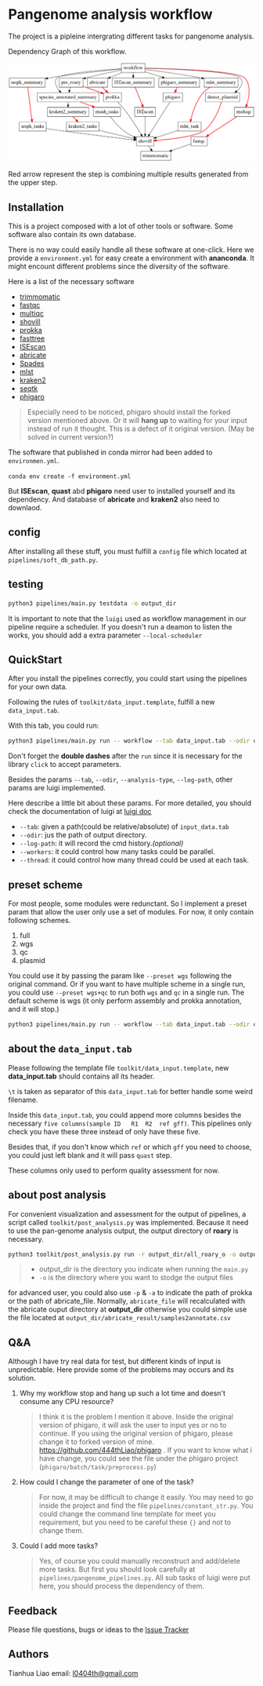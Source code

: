 # Pangenome analysis workflow

The project is a pipleine intergrating different tasks for pangenome analysis.

Dependency Graph of this workflow.

![pipelines dependency overview](./pipelines.png)

Red arrow represent the step is combining multiple results generated from the upper step.

## Installation

This is a project composed with a lot of other tools or software. Some software also contain its own database.

There is no way could easily handle all these software at one-click.
Here we provide a `environment.yml` for easy create a environment with **ananconda**. It might encount different problems since the diversity of the software.

Here is a list of the necessary software

* [trimmomatic](http://www.usadellab.org/cms/index.php?page=trimmomatic)
* [fastqc](https://github.com/s-andrews/FastQC)
* [multiqc](https://github.com/ewels/MultiQC)
* [shovill](https://github.com/tseemann/shovill)
* [prokka](https://github.com/tseemann/prokka#installation)
* [fasttree](http://www.microbesonline.org/fasttree/)
* [ISEscan](https://github.com/444thLiao/ISEScan/tree/test)
* [abricate](https://github.com/tseemann/abricate)
* [Spades](http://cab.spbu.ru/software/spades/)
* [mlst](https://github.com/tseemann/mlst)
* [kraken2](https://github.com/DerrickWood/kraken2)
* [seqtk](https://github.com/lh3/seqtk)
* [phigaro](https://github.com/444thLiao/phigaro)

> Especially need to be noticed, phigaro should install the forked version mentioned above. Or it will **hang up** to waiting for your input instead of run it thought. This is a defect of it original version. (May be solved in current version?)

The software that published in conda mirror had been added to `environmen.yml`.

`conda env create -f environment.yml`

But **ISEscan**, **quast** abd **phigaro** need user to installed yourself and its dependency. And database of **abricate** and **kraken2** also need to downlaod.

## config

After installing all these stuff, you must fulfill a `config` file which located at `pipelines/soft_db_path.py`.

## testing

```bash
python3 pipelines/main.py testdata -o output_dir
```

It is important to note that the `luigi` used as workflow management in our pipeline require a scheduler. If you doesn't run a deamon to listen the works, you should add a extra parameter `--local-scheduler`

## QuickStart

After you install the pipelines correctly, you could start using the pipelines for your own data.

Following the rules of `toolkit/data_input.template`, fulfill a new `data_input.tab`.

With this tab, you could run:

```bash
python3 pipelines/main.py run -- workflow --tab data_input.tab --odir output_dir --workers 2 --log-path output_dir/cmd_log.txt
```

Don't forget the **double dashes** after the `run` since it is necessary for the library `click` to accept parameters.

Besides the params `--tab`, `--odir`, `--analysis-type`, `--log-path`, other params are luigi implemented.

Here describe a little bit about these params. For more detailed, you should check the documentation of luigi at [luigi doc](https://luigi.readthedocs.io/en/stable/)

* `--tab`: given a path(could be relative/absolute) of `input_data.tab`
* `--odir`: jus the path of output directory.
* `--log-path`: it will record the cmd history.*(optional)*
* `--workers`: it could control how many tasks could be parallel.
* `--thread`: it could control how many thread could be used at each task.

## preset scheme

For most people, some modules were redunctant. So I implement a preset param that allow the user only use a set of modules.
For now, it only contain following schemes.

1. full
2. wgs
3. qc
4. plasmid


You could use it by passing the param like `--preset wgs` following the original command. Or if you want to have multiple scheme in a single run, you could use `--preset wgs+qc` to run both `wgs` and `qc` in a single run.
The default scheme is wgs (it only perform assembly and prokka annotation, and it will stop.)

```bash
python3 pipelines/main.py run -- workflow --tab data_input.tab --odir output_dir --workers 2 --log-path output_dir/cmd_log.txt --preset wgs --local-scheduler
```

## about the `data_input.tab`

Please following the template file `toolkit/data_input.template`, new **data_input.tab** should contains all its header.

`\t` is taken as separator of this `data_input.tab` for better handle some weird filename.

Inside this `data_input.tab`, you could append more columns besides the necessary `five columns(sample ID	R1	R2  ref gff)`. This pipelines only check you have these three instead of only have these five.

Besides that, if you don't know which `ref` or which `gff` you need to choose, you could just left blank and it will pass `quast` step.

These columns only used to perform quality assessment for now.

## about post analysis

For convenient visualization and assessment for the output of pipelines, a script called `toolkit/post_analysis.py` was implemented. Because it need to use the pan-genome analysis output, the output directory of **roary** is necessary.

```bash
python3 toolkit/post_analysis.py run -r output_dir/all_roary_o -o output_dir/new_summary_output_dir
```

> * output_dir is the directory you indicate when running the `main.py`
> * `-o` is the directory where you want to stodge the output files

for advanced user, you could also use `-p` & `-a` to indicate the path of prokka or the path of abricate_file. Normally, `abricate_file` will recalculated with the abricate ouput directory at  **output_dir** otherwise you could simple use the file located at `output_dir/abricate_result/samples2annotate.csv`

## Q&A

Although I have try real data for test, but different kinds of input is unpredictable. Here provide some of the problems may occurs and its solution.

1. Why my workflow stop and hang up such a lot time and doesn't consume any CPU resource?
   > I think it is the problem I mention it above. Inside the original version of phigaro, it will ask the user to input yes or no to continue. If you using the original version of phigaro, please change it to forked version of mine. https://github.com/444thLiao/phigaro . If you want to know what i have change, you could see the file under the phigaro project (`phigaro/batch/task/preprocess.py`)
   >
2. How could I change the parameter of one of the task?
   > For now, it may be difficult to change it easily. You may need to go inside the project and find the file `pipelines/constant_str.py`. You could change the command line template for meet you requirement, but you need to be careful these `{}` and not to change them.
   >
3. Could I add more tasks?
   > Yes, of course you could manually reconstruct and add/delete more tasks. But first you should look carefully at `pipelines/pangenome_pipelines.py`. All sub tasks of luigi were put here, you should process the dependency of them.
   >

## Feedback

Please file questions, bugs or ideas
to the [Issue Tracker](https://github.com/444thLiao/pangenome_workflow)

## Authors

Tianhua Liao
email: l0404th@gmail.com
